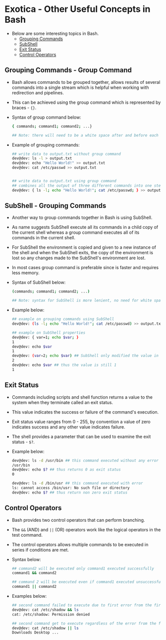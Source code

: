 # Exotica - Other Useful Concepts in Bash
 - Below are some interesting topics in Bash.
    - [Grouping Commands](#grouping-commands---group-command)
    - [SubShell](#subshell---grouping-commands)
    - [Exit Status](#exit-status)
    - [Control Operators](#control-operators)
## Grouping Commands - Group Command
 - Bash allows commands to be grouped together, allows results of several commands into a single stream which is helpful when working with redirection and pipelines.
 - This can be achieved using the group command which is represented by braces - `{}`.
 - Syntax of group command below:
    
    ```bash
    { commands; command1; command2; ...}

    ## Note: there will need to be a white space after and before each brace and each command needs to be separated with semi colon 
    ```

- Example of grouping commands:

    ```bash
    ## write data to output.txt without group command
    dev@dev: ls -l > output.txt
    dev@dev: echo "Hello World!" >> output.txt
    dev@dev: cat /etc/passwd >> output.txt 
    

    ## write data to output.txt using group command
    ## combines all the output of three different commands into one steam and using redirection to write into output.txt file
    dev@dev: { ls -l; echo "Hello World!"; cat /etc/passwd; } >> output.txt
    ```

## SubShell - Grouping Commands
 - Another way to group commands together in Bash is using SubShell.
 - As name suggests SubShell execute all its commands in a child copy of the current shell whereas a group command executes all of its commands in the current shell.
 - For SubShell the environment is copied and given to a new instance of the shell and when the SubShell exits, the copy of the environment is lost so any changes made to the SubShell's environment are lost. 
 - In most cases group command is preferable since is faster and requires less memory.
 - Syntax of SubShell below:

    ```bash
    (commands; command1; command2; ...)

    ## Note: syntax for SubShell is more lenient, no need for white space before and after the curly brackets.
    ```   

 - Example below:
    
    ```bash
    ## example on grouping commands using SubShell
    dev@dev: (ls -l; echo "Hello World!"; cat /etc/passwd) >> output.txt

    ## example on SubShell properties
    dev@dev: { var=1; echo $var; }
    1
    dev@dev: echo $var
    1
    dev@dev: (var=2; echo $var) ## SubShell only modified the value in the new SubShell
    2 
    dev@dev: echo $var ## thus the value is still 1
    1
    ``` 

## Exit Status 
 - Commands including scripts and shell function returns a value to the system when they terminate called an exit status. 
 - This value indicates the success or failure of the command's execution.
 - Exit status value ranges from 0 - 255, by convention a value of zero indicates success and any other value indicates failure. 
 - The shell provides a parameter that can be used to examine the exit status - `$?`.
 - Example below:
    
    ```bash
    dev@dev: ls -d /usr/bin ## this command executed without any error
    /usr/bin
    dev@dev: echo $? ## thus returns 0 as exit status
    0 
    
    dev@dev: ls -d /bin/usr ## this command executed with error 
    ls: cannot access /bin/usr: No such file or directory
    dev@dev: echo $? ## thus return non zero exit status
    ```

## Control Operators
 - Bash provides two control operators that can perform branching. 
 - The `&&` (AND) and `||` (OR) operators work like the logical operators in the test command.
 - The control operators allows multiple commands to be executed in series if conditions are met.
 - Syntax below:
    
    ```bash
    ## command2 will be executed only command1 executed successfully 
    command1 && command2

    ## command 2 will be executed even if command1 executed unsuccessfully
    command1 || command2
    ```
- Examples below:

    ```bash
    ## second command failed to execute due to first error from the first command
    dev@dev: cat /etc/shadow && ls
    cat: /etc/shadow: Permission denied

    ## second command get to execute regardless of the error from the first command
    dev@dev: cat /etc/shadow || ls
    Downloads Desktop ...
    ```